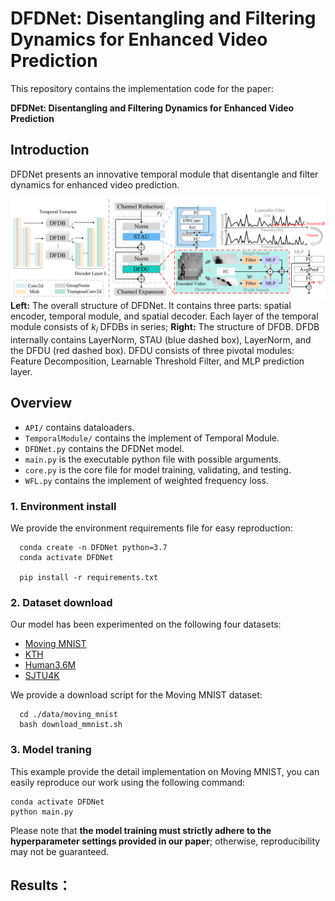# DFDNet: Disentangling and Filtering Dynamics for Enhanced Video Prediction

This repository contains the implementation code for the paper:

__DFDNet: Disentangling and Filtering Dynamics for Enhanced Video Prediction__

## Introduction

DFDNet presents an innovative temporal module that disentangle and filter dynamics for enhanced video prediction. 

![DFDNet](/img/figure1.png "The overall framework of DFDNet")
__Left:__ The overall structure of DFDNet. It contains three parts: spatial encoder, temporal module, and spatial decoder. Each layer of the temporal module consists of $k_{i}$ DFDBs in series; __Right:__  The structure of DFDB. DFDB internally contains LayerNorm, STAU (blue dashed box), LayerNorm, and the DFDU (red dashed box). DFDU consists of three pivotal modules: Feature Decomposition, Learnable Threshold Filter, and MLP prediction layer.

## Overview

* `API/` contains dataloaders.
* `TemporalModule/` contains the implement of Temporal Module.
* `DFDNet.py` contains the DFDNet model.
* `main.py` is the executable python file with possible arguments.
* `core.py` is the core file for model training, validating, and testing. 
* `WFL.py` contains the implement of weighted frequency loss.

### 1. Environment install
We provide the environment requirements file for easy reproduction:
```
  conda create -n DFDNet python=3.7
  conda activate DFDNet

  pip install -r requirements.txt
```
### 2. Dataset download

Our model has been experimented on the following four datasets:
* [Moving MNIST](http://www.cs.toronto.edu/~nitish/unsupervised_video/)
* [KTH](https://www.csc.kth.se/cvap/actions/)
* [Human3.6M](http://vision.imar.ro/human3.6m/description.php) 
* [SJTU4K](https://medialab.sjtu.edu.cn/post/sjtu-4k-video-sequences/)

We provide a download script for the Moving MNIST dataset:

```
  cd ./data/moving_mnist
  bash download_mmnist.sh 
```

### 3. Model traning

This example provide the detail implementation on Moving MNIST, you can easily reproduce our work using the following command:

```
conda activate DFDNet
python main.py             
```
Please note that __the model training must strictly adhere to the hyperparameter settings provided in our paper__; otherwise, reproducibility may not be guaranteed.

## Results：
